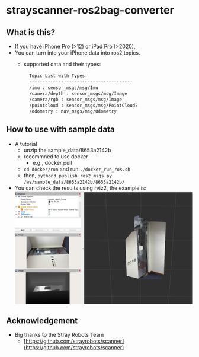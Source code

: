# strayscanner-ros2bag-converter

## What is this?
- If you have iPhone Pro (>12) or iPad Pro (>2020), 
- You can turn into your iPhone data into ros2 topics.
    - supported data and their types:

            Topic List with Types:
            ---------------------------------------
            /imu : sensor_msgs/msg/Imu
            /camera/depth : sensor_msgs/msg/Image
            /camera/rgb : sensor_msgs/msg/Image
            /pointcloud : sensor_msgs/msg/PointCloud2
            /odometry : nav_msgs/msg/Odometry

## How to use with sample data 
- A tutorial 
    - unzip the sample_data/8653a2142b
    - recommned to use docker 
        - e.g., docker pull 
    - `cd docker/run` and run `./docker_run_ros.sh`
    - then, `python3 publish_ros2_msgs.py /ws/sample_data/8653a2142b/8653a2142b/`
- You can check the results using rviz2, the example is: 
    ![example](docs/rviz2_example.png)
    

## Acknowledgement 
- Big thanks to the Stray Robots Team
    - [https://github.com/strayrobots/scanner](https://github.com/strayrobots/scanner)
